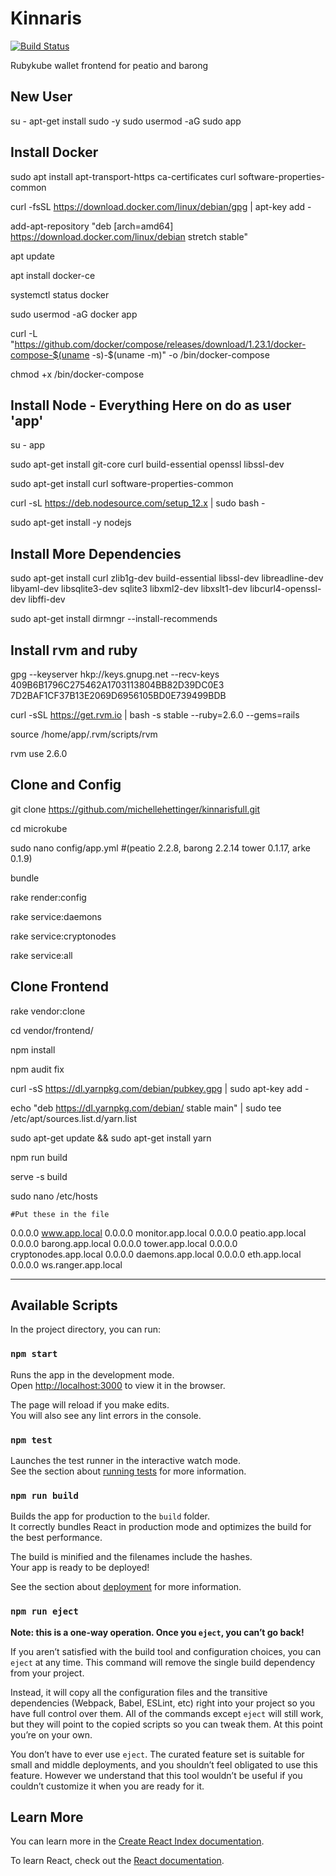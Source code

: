 # Kinnaris

[![Build Status](https://ci.microkube.com/api/badges/rubykube/mikroapp/status.svg)](https://ci.microkube.com/rubykube/mikroapp)

Rubykube wallet frontend for peatio and barong

New User
-----------------------------------------------
su -
apt-get install sudo -y
sudo usermod -aG sudo app

Install Docker
------------------------------------------------------------------------------------------
sudo apt install apt-transport-https ca-certificates curl software-properties-common

curl -fsSL https://download.docker.com/linux/debian/gpg | apt-key add -

add-apt-repository "deb [arch=amd64] https://download.docker.com/linux/debian stretch stable"

apt update

apt install docker-ce

systemctl status docker

sudo usermod -aG docker app

curl -L "https://github.com/docker/compose/releases/download/1.23.1/docker-compose-$(uname -s)-$(uname -m)" -o /bin/docker-compose

chmod +x /bin/docker-compose

Install Node - Everything Here on do as user 'app'
-----------------------------------------------------------------------
su - app

sudo apt-get install git-core curl build-essential openssl libssl-dev

sudo apt-get install curl software-properties-common

curl -sL https://deb.nodesource.com/setup_12.x | sudo bash -

sudo apt-get install -y nodejs

Install More Dependencies
---------------------------------------------------------------------
sudo apt-get install curl zlib1g-dev build-essential libssl-dev libreadline-dev libyaml-dev libsqlite3-dev sqlite3 libxml2-dev libxslt1-dev libcurl4-openssl-dev libffi-dev

sudo apt-get install dirmngr --install-recommends

Install rvm and ruby
---------------------------------------------------------------------
gpg --keyserver hkp://keys.gnupg.net --recv-keys 409B6B1796C275462A1703113804BB82D39DC0E3 7D2BAF1CF37B13E2069D6956105BD0E739499BDB

curl -sSL https://get.rvm.io | bash -s stable --ruby=2.6.0 --gems=rails

source /home/app/.rvm/scripts/rvm

rvm use 2.6.0

Clone and Config
----------------------------------------------------------------
git clone https://github.com/michellehettinger/kinnarisfull.git

cd microkube

sudo nano config/app.yml   #(peatio 2.2.8, barong 2.2.14 tower 0.1.17, arke 0.1.9)

bundle

rake render:config

rake service:daemons

rake service:cryptonodes

rake service:all

Clone Frontend
-----------------------------------------------------------------------------
rake vendor:clone

cd vendor/frontend/

npm install

npm audit fix

curl -sS https://dl.yarnpkg.com/debian/pubkey.gpg | sudo apt-key add -

echo "deb https://dl.yarnpkg.com/debian/ stable main" | sudo tee /etc/apt/sources.list.d/yarn.list

sudo apt-get update && sudo apt-get install yarn

npm run build

serve -s build

sudo nano /etc/hosts

	#Put these in the file
  0.0.0.0 www.app.local
	0.0.0.0 monitor.app.local
	0.0.0.0 peatio.app.local
	0.0.0.0 barong.app.local
	0.0.0.0 tower.app.local
	0.0.0.0 cryptonodes.app.local
	0.0.0.0 daemons.app.local
	0.0.0.0 eth.app.local
	0.0.0.0 ws.ranger.app.local
	
--------------------------------------------------

## Available Scripts

In the project directory, you can run:

### `npm start`

Runs the app in the development mode.<br>
Open [http://localhost:3000](http://localhost:3000) to view it in the browser.

The page will reload if you make edits.<br>
You will also see any lint errors in the console.

### `npm test`

Launches the test runner in the interactive watch mode.<br>
See the section about [running tests](https://facebook.github.io/create-react-app/docs/running-tests) for more information.

### `npm run build`

Builds the app for production to the `build` folder.<br>
It correctly bundles React in production mode and optimizes the build for the best performance.

The build is minified and the filenames include the hashes.<br>
Your app is ready to be deployed!

See the section about [deployment](https://facebook.github.io/create-react-app/docs/deployment) for more information.

### `npm run eject`

**Note: this is a one-way operation. Once you `eject`, you can’t go back!**

If you aren’t satisfied with the build tool and configuration choices, you can `eject` at any time. This command will remove the single build dependency from your project.

Instead, it will copy all the configuration files and the transitive dependencies (Webpack, Babel, ESLint, etc) right into your project so you have full control over them. All of the commands except `eject` will still work, but they will point to the copied scripts so you can tweak them. At this point you’re on your own.

You don’t have to ever use `eject`. The curated feature set is suitable for small and middle deployments, and you shouldn’t feel obligated to use this feature. However we understand that this tool wouldn’t be useful if you couldn’t customize it when you are ready for it.

## Learn More

You can learn more in the [Create React Index documentation](https://facebook.github.io/create-react-app/docs/getting-started).

To learn React, check out the [React documentation](https://reactjs.org/).
